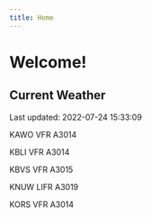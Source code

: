 ```yaml
---
title: Home
---
```

# Welcome!

## Current Weather

Last updated: 2022-07-24 15:33:09

KAWO VFR A3014

KBLI VFR A3014

KBVS VFR A3015

KNUW LIFR A3019

KORS VFR A3014



